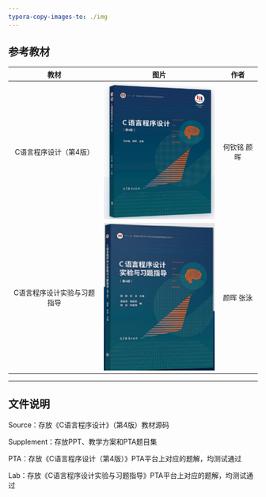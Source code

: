 ```yaml
---
typora-copy-images-to: ./img
---
```


## 参考教材

|            教材             |                            图片                             |    作者     |
| :-------------------------: | :---------------------------------------------------------: | :---------: |
|   C语言程序设计（第4版）    | ![image-20231227203813529](img/image-20231227203813529.png) | 何钦铭 颜晖 |
| C语言程序设计实验与习题指导 | ![image-20231227210437299](img/image-20231227210437299.png) |  颜晖 张泳  |

------



## 文件说明

Source：存放《C语言程序设计》（第4版）教材源码

Supplement：存放PPT、教学方案和PTA题目集

PTA：存放《C语言程序设计（第4版）》PTA平台上对应的题解，均测试通过

Lab：存放《C语言程序设计实验与习题指导》PTA平台上对应的题解，均测试通过
